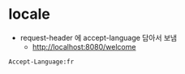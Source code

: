 # locale

* request-header 에 accept-language 담아서 보냄
    * <http://localhost:8080/welcome>

```html
Accept-Language:fr
```
